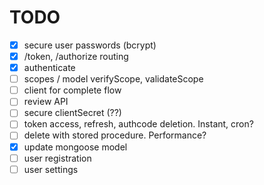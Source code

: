 # TODO

- [x] secure user passwords (bcrypt)
- [x] /token, /authorize routing
- [x] authenticate
- [ ] scopes / model verifyScope, validateScope
- [ ] client for complete flow
- [ ] review API
- [ ] secure clientSecret (??)
- [ ] token access, refresh, authcode deletion. Instant, cron?
- [ ] delete with stored procedure. Performance?
- [x] update mongoose model
- [ ] user registration
- [ ] user settings
